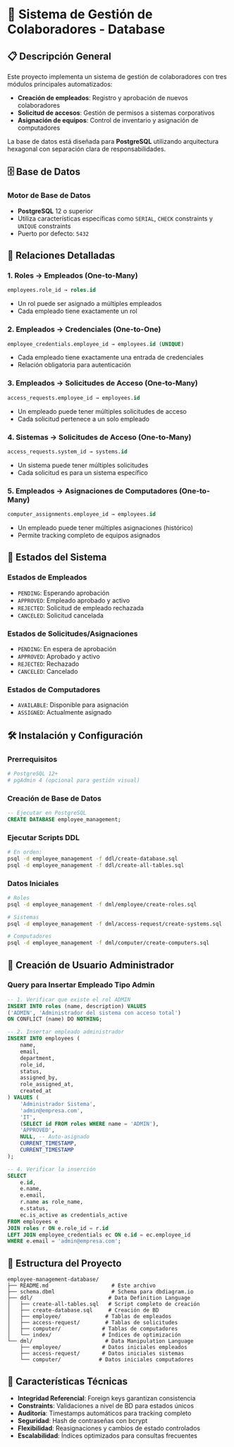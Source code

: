 # 🏢 Sistema de Gestión de Colaboradores - Database

## 📋 Descripción General

Este proyecto implementa un sistema de gestión de colaboradores con tres módulos principales automatizados: 
- **Creación de empleados**: Registro y aprobación de nuevos colaboradores
- **Solicitud de accesos**: Gestión de permisos a sistemas corporativos
- **Asignación de equipos**: Control de inventario y asignación de computadores

La base de datos está diseñada para **PostgreSQL** utilizando arquitectura hexagonal con separación clara de responsabilidades.

## 🗄️ Base de Datos

### Motor de Base de Datos
- **PostgreSQL** 12 o superior
- Utiliza características específicas como `SERIAL`, `CHECK` constraints y `UNIQUE` constraints
- Puerto por defecto: `5432`

## 🔗 Relaciones Detalladas

### 1. **Roles → Empleados** (One-to-Many)
```sql
employees.role_id → roles.id
```
- Un rol puede ser asignado a múltiples empleados
- Cada empleado tiene exactamente un rol

### 2. **Empleados → Credenciales** (One-to-One)
```sql
employee_credentials.employee_id → employees.id (UNIQUE)
```
- Cada empleado tiene exactamente una entrada de credenciales
- Relación obligatoria para autenticación

### 3. **Empleados → Solicitudes de Acceso** (One-to-Many)
```sql
access_requests.employee_id → employees.id
```
- Un empleado puede tener múltiples solicitudes de acceso
- Cada solicitud pertenece a un solo empleado

### 4. **Sistemas → Solicitudes de Acceso** (One-to-Many)
```sql
access_requests.system_id → systems.id
```
- Un sistema puede tener múltiples solicitudes
- Cada solicitud es para un sistema específico

### 5. **Empleados → Asignaciones de Computadores** (One-to-Many)
```sql
computer_assignments.employee_id → employees.id
```
- Un empleado puede tener múltiples asignaciones (histórico)
- Permite tracking completo de equipos asignados

## 🔑 Estados del Sistema

### Estados de Empleados
- `PENDING`: Esperando aprobación
- `APPROVED`: Empleado aprobado y activo
- `REJECTED`: Solicitud de empleado rechazada
- `CANCELED`: Solicitud cancelada

### Estados de Solicitudes/Asignaciones
- `PENDING`: En espera de aprobación
- `APPROVED`: Aprobado y activo
- `REJECTED`: Rechazado
- `CANCELED`: Cancelado

### Estados de Computadores
- `AVAILABLE`: Disponible para asignación
- `ASSIGNED`: Actualmente asignado

## 🛠️ Instalación y Configuración

### Prerrequisitos
```bash
# PostgreSQL 12+
# pgAdmin 4 (opcional para gestión visual)
```

### Creación de Base de Datos
```sql
-- Ejecutar en PostgreSQL
CREATE DATABASE employee_management;
```

### Ejecutar Scripts DDL
```bash
# En orden:
psql -d employee_management -f ddl/create-database.sql
psql -d employee_management -f ddl/create-all-tables.sql
```

### Datos Iniciales
```bash
# Roles
psql -d employee_management -f dml/employee/create-roles.sql

# Sistemas
psql -d employee_management -f dml/access-request/create-systems.sql

# Computadores
psql -d employee_management -f dml/computer/create-computers.sql
```

## 👤 Creación de Usuario Administrador

### Query para Insertar Empleado Tipo Admin

```sql
-- 1. Verificar que existe el rol ADMIN
INSERT INTO roles (name, description) VALUES
('ADMIN', 'Administrador del sistema con acceso total')
ON CONFLICT (name) DO NOTHING;

-- 2. Insertar empleado administrador
INSERT INTO employees (
    name, 
    email, 
    department, 
    role_id, 
    status,
    assigned_by,
    role_assigned_at,
    created_at
) VALUES (
    'Administrador Sistema',
    'admin@empresa.com',
    'IT',
    (SELECT id FROM roles WHERE name = 'ADMIN'),
    'APPROVED',
    NULL, -- Auto-asignado
    CURRENT_TIMESTAMP,
    CURRENT_TIMESTAMP
);

-- 4. Verificar la inserción
SELECT 
    e.id, 
    e.name, 
    e.email, 
    r.name as role_name, 
    e.status,
    ec.is_active as credentials_active
FROM employees e
JOIN roles r ON e.role_id = r.id
LEFT JOIN employee_credentials ec ON e.id = ec.employee_id
WHERE e.email = 'admin@empresa.com';
```

## 📁 Estructura del Proyecto

```
employee-management-database/
├── README.md                    # Este archivo
├── schema.dbml                  # Schema para dbdiagram.io
├── ddl/                        # Data Definition Language
│   ├── create-all-tables.sql   # Script completo de creación
│   ├── create-database.sql     # Creación de BD
│   ├── employee/              # Tablas de empleados
│   ├── access-request/        # Tablas de solicitudes
│   ├── computer/             # Tablas de computadores
│   └── index/                # Índices de optimización
└── dml/                       # Data Manipulation Language
    ├── employee/             # Datos iniciales empleados
    ├── access-request/       # Datos iniciales sistemas
    └── computer/            # Datos iniciales computadores
```

## 🔧 Características Técnicas

- **Integridad Referencial**: Foreign keys garantizan consistencia
- **Constraints**: Validaciones a nivel de BD para estados únicos
- **Auditoría**: Timestamps automáticos para tracking completo
- **Seguridad**: Hash de contraseñas con bcrypt
- **Flexibilidad**: Reasignaciones y cambios de estado controlados
- **Escalabilidad**: Índices optimizados para consultas frecuentes
